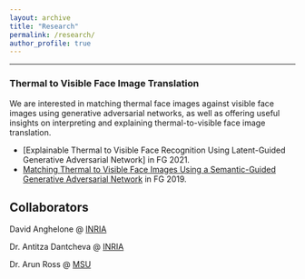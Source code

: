 ```yaml
---
layout: archive
title: "Research"
permalink: /research/
author_profile: true
---
```


------
### Thermal to Visible Face Image Translation
We are interested in matching thermal face images against visible face images using generative adversarial networks, as well as offering useful insights
on interpreting and explaining thermal-to-visible face image translation.  
* [Explainable Thermal to Visible Face Recognition Using Latent-Guided Generative Adversarial Network] in FG 2021.
* [Matching Thermal to Visible Face Images Using a Semantic-Guided Generative Adversarial Network](https://arxiv.org/abs/1903.00963) in FG 2019.

## Collaborators
David Anghelone @ [INRIA](http://www.antitza.com/group.html) 

Dr. Antitza Dantcheva @ [INRIA](http://www.antitza.com/)

Dr. Arun Ross @ [MSU](https://rossarun.wixsite.com/arun-ross)
